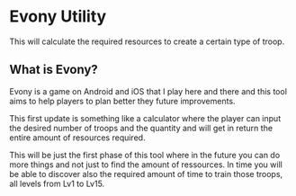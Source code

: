 # Evony Utility

This will calculate the required resources to create a certain type of troop.

## What is Evony?

Evony is a game on Android and iOS that I play here and there and this tool aims to help players to plan better they future improvements.

This first update is something like a calculator where the player can input the desired number of troops and the quantity and will get in return the entire amount of resources required.

This will be just the first phase of this tool where in the future you can do more things and not just to find the amount of ressources.
In time you will be able to discover also the required amount of time to train those troops, all levels from Lv1 to Lv15.
